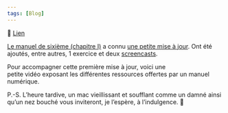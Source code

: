 ```yaml
---
tags: [Blog]
---
```


🔗 [Lien](https://www.ralentirtravaux.com/le_blog/un-manuel-pour-ipad-explications-en-video/)

[Le manuel de sixième (chapitre I)](http://www.ralentirtravaux.com/le_blog/?p=1923 "Le manuel de sixième (chapitre I)") a connu [une petite mise à jour](https://itunes.apple.com/fr/book/les-fables-jean-la-fontaine/id590108935?mt=11 "Une mise à jour"). Ont été ajoutés, entre autres, 1 exercice et deux [screencasts](http://www.ralentirtravaux.com/le_blog/?p=1965 "Screencasts").  

Pour accompagner cette première mise à jour, voici une  
petite vidéo exposant les différentes ressources offertes par un manuel numérique.

P.-S. L’heure tardive, un mac vieillissant et soufflant comme un damné ainsi qu’un nez bouché vous inviteront, je l’espère, à l’indulgence. 🙂